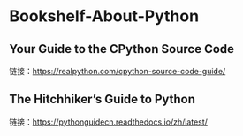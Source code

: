 # Bookshelf-About-Python
## Your Guide to the CPython Source Code
链接：https://realpython.com/cpython-source-code-guide/
## The Hitchhiker’s Guide to Python
链接：https://pythonguidecn.readthedocs.io/zh/latest/
